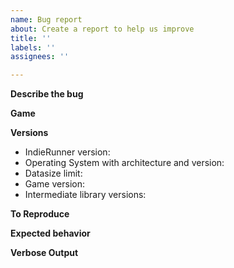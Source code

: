 ```yaml
---
name: Bug report
about: Create a report to help us improve
title: ''
labels: ''
assignees: ''

---
```


**Describe the bug**
<!--A clear and concise description of what the bug is.-->

**Game**
<!--if applicable-->

**Versions**
<!--Fill all of them out-->
* IndieRunner version:
* Operating System with architecture and version: <!--$ uname -a-->
* Datasize limit: <!-- $ ulimit -d -->
* Game version:
* Intermediate library versions: <!--If you can identify involved intermediate software, please list it here with the version. Examples include the runtime (mono, hashlink, etc.), SDL, OpenAL. -->

**To Reproduce**
<!--Steps to reproduce the behavior-->

**Expected behavior**
<!--A clear and concise description of what you expected to happen.-->

**Verbose Output**
<!--Include output with indierunner -vv -->
